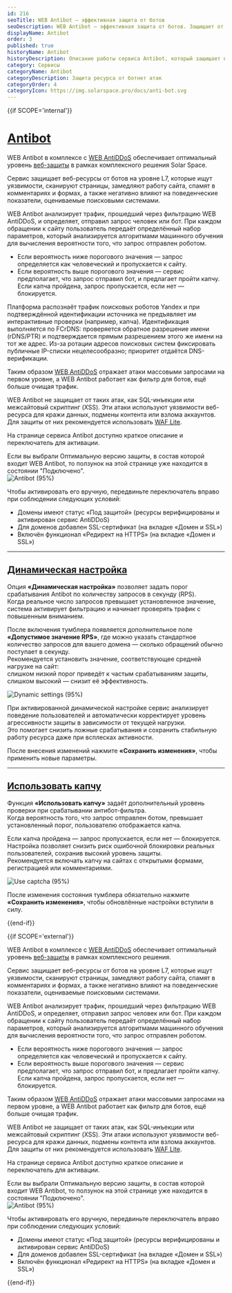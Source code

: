 ```yaml
---
id: 216
seoTitle: WEB Antibot — эффективная защита от ботов
seoDescription: WEB Antibot — эффективная защита от ботов. Защищает от ботов на уровне L7. Анализирует трафик с помощью машинного обучения и показывает капчу при подозрении на робота
displayName: Antibot
order: 3
published: true
historyName: Antibot
historyDescription: Описание работы сервиса Antibot, который защищает веб-ресурсы от ботов, спама и автоматизированных атак
category: Сервисы
categoryName: Antibot
categoryDescription: Защита ресурса от ботнет атак
categoryOrder: 4
categoryIcon: https://img.solarspace.pro/docs/anti-bot.svg
---
```


{{if SCOPE='internal'}}
# [Antibot](antibot)

WEB Antibot в комплексе с [WEB AntiDDoS]([217]) обеспечивает оптимальный уровень [веб-защиты]([240]) в рамках комплексного решения Solar Space.  

Сервис защищает веб-ресурсы от ботов на уровне L7, которые ищут уязвимости, сканируют страницы, замедляют работу сайта, спамят в комментариях и формах, а также негативно влияют на поведенческие показатели, оцениваемые поисковыми системами.

WEB Antibot анализирует трафик, прошедший через фильтрацию WEB AntiDDoS, и определяет, отправил запрос человек или бот. При каждом обращении к сайту пользователь передаёт определённый набор параметров, который анализируется алгоритмами машинного обучения для вычисления вероятности того, что запрос отправлен роботом.

* Если вероятность ниже порогового значения — запрос определяется как человеческий и пропускается к сайту.
* Если вероятность выше порогового значения — сервис предполагает, что запрос отправил бот, и предлагает пройти капчу. Если капча пройдена, запрос пропускается, если нет — блокируется.

Платформа распознаёт трафик поисковых роботов Yandex и при подтверждённой идентификации источника не предъявляет им интерактивные проверки (например, капча). Идентификация выполняется по FCrDNS: проверяется обратное разрешение имени (rDNS/PTR) и подтверждается прямым разрешением этого же имени на тот же адрес. Из-за ротации адресов поисковых систем фиксировать публичные IP-списки нецелесообразно; приоритет отдаётся DNS-верификации.

Таким образом [WEB AntiDDoS]([217]) отражает атаки массовыми запросами на первом уровне, а WEB Antibot работает как фильтр для ботов, ещё больше очищая трафик.

WEB Antibot не защищает от таких атак, как SQL-инъекции или межсайтовый скриптинг (XSS). Эти атаки используют уязвимости веб-ресурса для кражи данных, подмены контента или взлома аккаунтов. Для защиты от них рекомендуется использовать [WAF Lite]([234]).

На странице сервиса Antibot доступно краткое описание и переключатель для активации.

Если вы выбрали Оптимальную версию защиты, в состав которой входит WEB Antibot, то ползунок на этой странице уже находится в состоянии "Подключено".  
![Antibot (95%)](https://img.solarspace.pro/docs/saas/services/antibot.png "antibot")

Чтобы активировать его вручную, передвиньте переключатель вправо при соблюдении следующих условий:

* Домены имеют статус «Под защитой» (ресурсы верифицированы и активирован сервис AntiDDoS)
* Для доменов добавлен SSL-сертификат (на вкладке «Домен и SSL»)
* Включён функционал «Редирект на HTTPS» (на вкладке «Домен и SSL»)

---

## [Динамическая настройка](dynamic-settings)

Опция **«Динамическая настройка»** позволяет задать порог срабатывания Antibot по количеству запросов в секунду (RPS).  
Когда реальное число запросов превышает установленное значение, система активирует фильтрацию и начинает проверять трафик с повышенным вниманием.

После включения тумблера появляется дополнительное поле **«Допустимое значение RPS»**, где можно указать стандартное количество запросов для вашего домена — сколько обращений обычно поступает в секунду.  
Рекомендуется установить значение, соответствующее средней нагрузке на сайт:  
слишком низкий порог приведёт к частым срабатываниям защиты, слишком высокий — снизит её эффективность.

![Dynamic settings (95%)](https://img.solarspace.pro/docs/saas/services/antibot-dynamic-settings.png "Динамическая настройка Antibot")

При активированной динамической настройке сервис анализирует поведение пользователей и автоматически корректирует уровень агрессивности защиты в зависимости от текущей нагрузки.  
Это помогает снизить ложные срабатывания и сохранить стабильную работу ресурса даже при всплесках активности.  

После внесения изменений нажмите **«Сохранить изменения»**, чтобы применить новые параметры.

---

## [Использовать капчу](use-captcha)

Функция **«Использовать капчу»** задаёт дополнительный уровень проверки при срабатывании антибот-фильтра.  
Когда вероятность того, что запрос отправлен ботом, превышает установленный порог, пользователю отображается капча.  

Если капча пройдена — запрос пропускается, если нет — блокируется.  
Настройка позволяет снизить риск ошибочной блокировки реальных пользователей, сохранив высокий уровень защиты.  
Рекомендуется включать капчу на сайтах с открытыми формами, регистрацией или комментариями.

![Use captcha (95%)](https://img.solarspace.pro/docs/saas/services/antibot-captcha.png "Параметр «Использовать капчу»")

После изменения состояния тумблера обязательно нажмите **«Сохранить изменения»**, чтобы обновлённые настройки вступили в силу.


{{end-if}}

{{if SCOPE='external'}}

WEB Antibot в комплексе с [WEB AntiDDoS]([217]) обеспечивает оптимальный уровень [веб-защиты]([240]) в рамках комплексного решения.  

Сервис защищает веб-ресурсы от ботов на уровне L7, которые ищут уязвимости, сканируют страницы, замедляют работу сайта, спамят в комментариях и формах, а также негативно влияют на поведенческие показатели, оцениваемые поисковыми системами.

WEB Antibot анализирует трафик, прошедший через фильтрацию WEB AntiDDoS, и определяет, отправил запрос человек или бот. При каждом обращении к сайту пользователь передаёт определённый набор параметров, который анализируется алгоритмами машинного обучения для вычисления вероятности того, что запрос отправлен роботом.

* Если вероятность ниже порогового значения — запрос определяется как человеческий и пропускается к сайту.
* Если вероятность выше порогового значения — сервис предполагает, что запрос отправил бот, и предлагает пройти капчу. Если капча пройдена, запрос пропускается, если нет — блокируется.

Таким образом [WEB AntiDDoS]([217]) отражает атаки массовыми запросами на первом уровне, а WEB Antibot работает как фильтр для ботов, ещё больше очищая трафик.

WEB Antibot не защищает от таких атак, как SQL-инъекции или межсайтовый скриптинг (XSS). Эти атаки используют уязвимости веб-ресурса для кражи данных, подмены контента или взлома аккаунтов. Для защиты от них рекомендуется использовать [WAF Lite]([234]).

На странице сервиса Antibot доступно краткое описание и переключатель для активации.

Если вы выбрали Оптимальную версию защиты, в состав которой входит WEB Antibot, то ползунок на этой странице уже находится в состоянии "Подключено".  
![Antibot (95%)](https://img.solarspace.pro/docs/partners/web-protection/antibot.png "antibot")

Чтобы активировать его вручную, передвиньте переключатель вправо при соблюдении следующих условий:

* Домены имеют статус «Под защитой» (ресурсы верифицированы и активирован сервис AntiDDoS)
* Для доменов добавлен SSL-сертификат (на вкладке «Домен и SSL»)
* Включён функционал «Редирект на HTTPS» (на вкладке «Домен и SSL»)

{{end-if}}